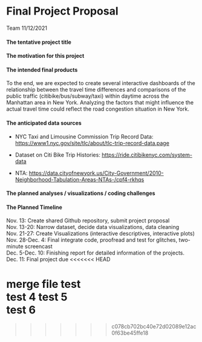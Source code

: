 Final Project Proposal
================
Team
11/12/2021

#### The tentative project title

#### The motivation for this project

#### The intended final products

To the end, we are expected to create several interactive dashboards of
the relationship between the travel time differences and comparisons of
the public traffic (citibike/bus/subway/taxi) within daytime across the
Manhattan area in New York. Analyzing the factors that might influence
the actual travel time could reflect the road congestion situation in
New York.

#### The anticipated data sources

-   NYC Taxi and Limousine Commission Trip Record Data:
    <https://www1.nyc.gov/site/tlc/about/tlc-trip-record-data.page>

-   Dataset on Citi Bike Trip Histories:
    <https://ride.citibikenyc.com/system-data>

-   NTA:
    <https://data.cityofnewyork.us/City-Government/2010-Neighborhood-Tabulation-Areas-NTAs-/cpf4-rkhqs>

#### The planned analyses / visualizations / coding challenges

#### The Planned Timeline

Nov. 13: Create shared Github repository, submit project proposal  
Nov. 13-20: Narrow dataset, decide data visualizations, data cleaning  
Nov. 21-27: Create Visualizations (interactive descriptives, interactive
plots)  
Nov. 28-Dec. 4: Final integrate code, proofread and test for glitches,
two-minute screencast  
Dec. 5-Dec. 10: Finishing report for detailed information of the
projects.  
Dec. 11: Final project due
<<<<<<< HEAD

merge file test  
test 4 test 5  
test 6
=======
>>>>>>> c078cb702bc40e72d02089e12ac0f63be45ffe18
